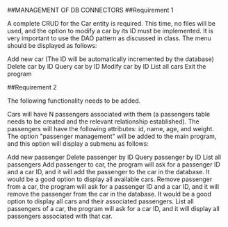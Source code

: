 ##MANAGEMENT OF DB CONNECTORS
##Requirement 1

A complete CRUD for the Car entity is required. This time, no files will be used, and the option to modify a car by its ID must be implemented. It is very important to use the DAO pattern as discussed in class. The menu should be displayed as follows:

Add new car (The ID will be automatically incremented by the database)
Delete car by ID
Query car by ID
Modify car by ID
List all cars
Exit the program

##Requirement 2

The following functionality needs to be added.

Cars will have N passengers associated with them (a passengers table needs to be created and the relevant relationship established). The passengers will have the following attributes: id, name, age, and weight. The option "passenger management" will be added to the main program, and this option will display a submenu as follows:

Add new passenger
Delete passenger by ID
Query passenger by ID
List all passengers
Add passenger to car, the program will ask for a passenger ID and a car ID, and it will add the passenger to the car in the database. It would be a good option to display all available cars.
Remove passenger from a car, the program will ask for a passenger ID and a car ID, and it will remove the passenger from the car in the database. It would be a good option to display all cars and their associated passengers.
List all passengers of a car, the program will ask for a car ID, and it will display all passengers associated with that car.